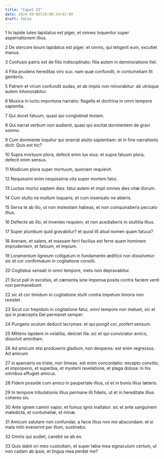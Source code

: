 ```yaml
---
title: "Caput 22"
date: 2024-09-06T20:00:54+02:00
draft: false
---
```



1 In lapide luteo lapidatus est piger, et omnes loquentur super aspernationem illius.

2 De stercore boum lapidatus est piger: et omnis, qui tetigerit eum, excutiet manus.

3 Confusio patris est de filio indisciplinato: filia autem in deminoratione fiet.

4 Filia prudens hereditas viro suo. nam quæ confundit, in contumeliam fit genitoris.

5 Patrem et virum confundit audax, et ab impiis non minorabitur: ab utrisque autem inhonorabitur.

6 Musica in luctu importuna narratio: flagella et doctrina in omni tempore sapientia.

7 Qui docet fatuum, quasi qui conglutinat testam.

8 Qui narrat verbum non audienti, quasi qui excitat dormientem de gravi somno.

9 Cum dormiente loquitur qui enarrat stulto sapientiam: et in fine narrationis dicit: Quis est hic?

10 Supra mortuum plora, defecit enim lux eius: et supra fatuum plora, defecit enim sensus.

11 Modicum plora super mortuum, quoniam requievit.

12 Nequissimi enim nequissima vita super mortem fatui.

13 Luctus mortui septem dies: fatui autem et impii omnes dies vitæ illorum.

14 Cum stulto ne multum loquaris, et cum insensato ne abieris.

15 Serva te ab illo, ut non molestiam habeas, et non coinquinaberis peccato illius.

16 Deflecte ab illo, et invenies requiem, et non acediaberis in stultitia illius.

17 Super plumbum quid gravabitur? et quod illi aliud nomen quam fatuus?

18 Arenam, et salem, et massam ferri facilius est ferre quam hominem imprudentem, et fatuum, et impium.

19 Loramentum ligneum colligatum in fundamento ædificii non dissolvetur: sic et cor confirmatum in cogitatione consilii.

20 Cogitatus sensati in omni tempore, metu non depravabitur.

21 Sicut pali in excelsis, et cæmenta sine impensa posita contra faciem venti non permanebunt:

22 sic et cor timidum in cogitatione stulti contra impetum timoris non resistet.

23 Sicut cor trepidum in cogitatione fatui, omni tempore non metuet, sic et qui in præceptis Dei permanet semper.

24 Pungens oculum deducit lacrymas: et qui pungit cor, profert sensum.

25 Mittens lapidem in volatilia, deiiciet illa: sic et qui conviciatur amico, dissolvit amicitiam.

26 Ad amicum etsi produxeris gladium, non desperes: est enim regressus. Ad amicum

27 si aperueris os triste, non timeas. est enim concordatio: excepto convitio, et improperio, et superbia, et mysterii revelatione, et plaga dolosa: in his omnibus effugiet amicus.

28 Fidem posside cum amico in paupertate illius, ut et in bonis illius læteris.

29 In tempore tribulationis illius permane illi fidelis, ut et in hereditate illius coheres sis.

30 Ante ignem camini vapor, et fumus ignis inaltatur: sic et ante sanguinem maledicta, et contumeliæ, et minæ.

31 Amicum salutare non confundar, a facie illius non me abscondam: et si mala mihi evenerint per illum, sustinebo.

32 Omnis qui audiet, cavebit se ab eo.

33 Quis dabit ori meo custodiam, et super labia mea signaculum certum, ut non cadam ab ipsis, et lingua mea perdat me?

